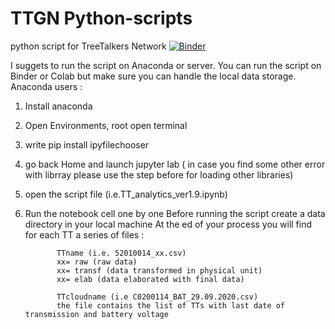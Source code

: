 # TTGN Python-scripts
python script for TreeTalkers Network
[![Binder](https://mybinder.org/badge_logo.svg)](https://mybinder.org/v2/gh/TTGN/Python-scripts/master)

I suggets to run the script on Anaconda or server. You can run the script on Binder or Colab but make sure you can handle the local data storage.
Anaconda users :
1. Install anaconda
2. Open Environments, root open terminal
2. write pip install ipyfilechooser
3. go back Home and launch jupyter lab ( in case you find some other error with librray please use the step before for loading other libraries)
4. open the script file (i.e.TT_analytics_ver1.9.ipynb)
5. Run the notebook cell one by one
Before running the script create a data directory in your local machine
At the ed of your process you will find for each TT a series of files :

              TTname (i.e. 52010014_xx.csv) 
              xx= raw (raw data)
              xx= transf (data transformed in physical unit)
              xx= elab (data elaborated with final data)
              
              TTcloudname (i.e C0200114_BAT_29.09.2020.csv)
              the file contains the list of TTs with last date of transmission and battery voltage
